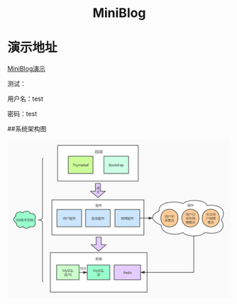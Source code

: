 <div align="center">
    <h1>
        MiniBlog
    </h1>
</div>
<h1>演示地址</h1>
<a href="http://bowentu.top:8080">MiniBlog演示</a>

测试：

用户名：test 	

密码：test

##系统架构图

<div align="center">
  <img src="pics/miniblog架构.jpg">
</div>